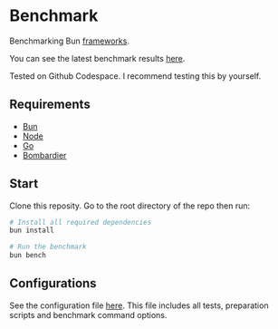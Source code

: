 # Benchmark
Benchmarking Bun [frameworks](/src).

You can see the latest benchmark results [here](/results.md).

Tested on Github Codespace. I recommend testing this by yourself.

## Requirements
- [Bun](https://bun.sh)
- [Node](https://nodejs.org)
- [Go](https://go.dev/dl)
- [Bombardier](https://github.com/codesenberg/bombardier)

## Start
Clone this reposity. Go to the root directory of the repo then run:
```bash
# Install all required dependencies
bun install

# Run the benchmark
bun bench
```

## Configurations
See the configuration file [here](/config.json). This file includes all tests, preparation scripts and benchmark command options.